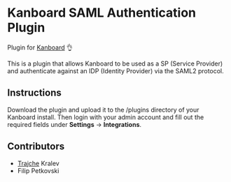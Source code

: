 # Kanboard SAML Authentication Plugin

Plugin for [Kanboard](https://github.com/fguillot/kanboard) :ok_hand:

This is a plugin that allows Kanboard to be used as a SP (Service Provider) and authenticate against an IDP (Identity Provider) via the SAML2 protocol.

## Instructions
Download the plugin and upload it to the /plugins directory of your Kanboard install. Then login with your admin account and fill out the required fields under **Settings** → **Integrations**.

## Contributors
* [Trajche](http://tj.mk) Kralev
* Filip Petkovski
